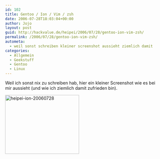 ```yaml
---
id: 102
title: Gentoo / Ion / Vim / zsh
date: 2006-07-28T18:03:04+00:00
author: Jojo
layout: post
guid: http://hackvalue.de/heipei/2006/07/28/gentoo-ion-vim-zsh/
permalink: /2006/07/28/gentoo-ion-vim-zsh/
autometa:
  - weil sonst schreiben kleiner screenshot aussieht ziemlich damit
categories:
  - Allgemein
  - Geekstuff
  - Gentoo
  - Linux
---
```

Weil ich sonst nix zu schreiben hab, hier ein kleiner Screenshot wie es bei mir aussieht (und wie ich ziemlich damit zufrieden bin).

[<img src="https://static.flickr.com/64/200392096_3b8afa0f07_m.jpg" width="240" height="192" alt="heipei-ion-20060728" />](https://secure.flickr.com/photos/heipei/200392096/ "Photo Sharing")
